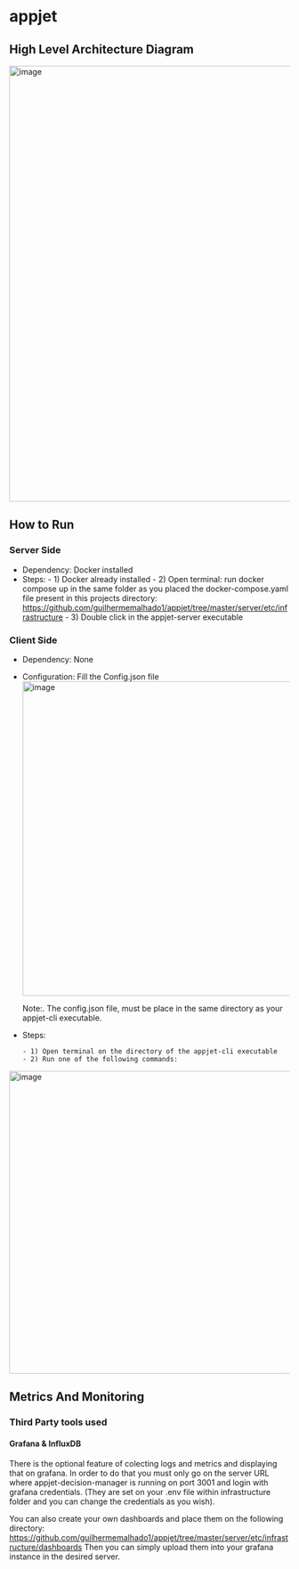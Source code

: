 # appjet

## High Level Architecture Diagram
<img width="783" alt="image" src="https://github.com/user-attachments/assets/41e3d49b-ef43-416f-9f07-0100ad91f9fa" />

## How to Run

### Server Side

- Dependency: Docker installed
- Steps:
      - 1) Docker already installed
      - 2) Open terminal: run docker compose up in the same folder as you placed the docker-compose.yaml file present in this projects directory: https://github.com/guilhermemalhado1/appjet/tree/master/server/etc/infrastructure
      - 3) Double click in the appjet-server executable

### Client Side

- Dependency: None
- Configuration: Fill the Config.json file
                 <img width="565" alt="image" src="https://github.com/user-attachments/assets/2d9882f4-59b8-4373-bff2-d5befd1bfa8c" />

  Note:. The config.json file, must be place in the same directory as your appjet-cli executable.
- Steps:

      - 1) Open terminal on the directory of the appjet-cli executable
      - 2) Run one of the following commands: 
<img width="544" alt="image" src="https://github.com/user-attachments/assets/54405162-77f2-4315-a8e5-bbeebc1b2981" />

## Metrics And Monitoring

### Third Party tools used

#### Grafana & InfluxDB

There is the optional feature of colecting logs and metrics and displaying that on grafana.
In order to do that you must only go on the server URL where appjet-decision-manager is running on port 3001 and login with grafana credentials. (They are set on your .env file within infrastructure folder and you can change the credentials as you wish).

You can also create your own dashboards and place them on the following directory: https://github.com/guilhermemalhado1/appjet/tree/master/server/etc/infrastructure/dashboards 
Then you can simply upload them into your grafana instance in the desired server.


